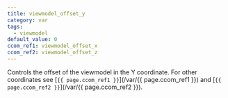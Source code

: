 ```yaml
---
title: viewmodel_offset_y
category: var
tags:
  - viewmodel
default_value: 0
ccom_ref1: viewmodel_offset_x
ccom_ref2: viewmodel_offset_z
---
```


Controls the offset of the viewmodel in the Y coordinate. For other coordinates see [`{{ page.ccom_ref1 }}`](/var/{{ page.ccom_ref1 }}) and [`{{ page.ccom_ref2 }}`](/var/{{ page.ccom_ref2 }}).
